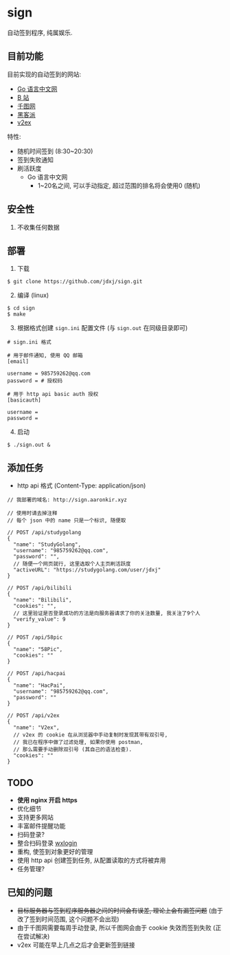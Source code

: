 # sign

自动签到程序, 纯属娱乐.

## 目前功能

目前实现的自动签到的网站:

- [Go 语言中文网](https://studygolang.com/)
- [B 站](https://www.bilibili.com/)
- [千图网](https://www.58pic.com/)
- [黑客派](https://hacpai.com/)
- [v2ex](https://v2ex.com/)

特性:

- 随机时间签到 (8:30~20:30)
- 签到失败通知
- 刷活跃度
    - Go 语言中文网
        - 1~20名之间, 可以手动指定, 超过范围的排名将会使用0 (随机)

## 安全性

1. 不收集任何数据

## 部署

1. 下载

```
$ git clone https://github.com/jdxj/sign.git
```

2. 编译 (linux)

```
$ cd sign
$ make
```

3. 根据格式创建 `sign.ini` 配置文件 (与 `sign.out` 在同级目录即可)

```
# sign.ini 格式

# 用于邮件通知, 使用 QQ 邮箱
[email]

username = 985759262@qq.com
password = # 授权码

# 用于 http api basic auth 授权
[basicauth]

username =
password =
```

4. 启动

```
$ ./sign.out &
```

## 添加任务

- http api 格式 (Content-Type: application/json)

```
// 我部署的域名: http://sign.aaronkir.xyz

// 使用时请去掉注释
// 每个 json 中的 name 只是一个标识, 随便取

// POST /api/studygolang
{
  "name": "StudyGolang",
  "username": "985759262@qq.com",
  "password": "",
  // 随便一个网页就行, 这里选取个人主页刷活跃度
  "activeURL": "https://studygolang.com/user/jdxj"
}

// POST /api/bilibili
{
  "name": "Bilibili",
  "cookies": "",
  // 这里验证是否登录成功的方法是向服务器请求了你的关注数量, 我关注了9个人
  "verify_value": 9
}

// POST /api/58pic
{
  "name": "58Pic",
  "cookies": ""
}

// POST /api/hacpai
{
  "name": "HacPai",
  "username": "985759262@qq.com",
  "password": ""
}

// POST /api/v2ex
{
  "name": "V2ex",
  // v2ex 的 cookie 在从浏览器中手动复制时发现其带有双引号,
  // 我已在程序中做了过滤处理, 如果你使用 postman,
  // 那么需要手动删除双引号 (其自己的语法检查).
  "cookies": ""
}
```

## TODO

- **使用 nginx 开启 https**
- 优化细节
- 支持更多网站
- 丰富邮件提醒功能
- 扫码登录?
- 整合扫码登录 [wxlogin](https://github.com/jdxj/wxlogin)
- 重构, 使签到对象更好的管理
- 使用 http api 创建签到任务, 从配置读取的方式将被弃用
- 任务管理?

## 已知的问题

- ~~目标服务器与签到程序服务器之间的时间会有误差, 理论上会有漏签问题~~ (由于改了签到时间范围, 这个问题不会出现)
- 由于千图网需要每周手动登录, 所以千图网会由于 cookie 失效而签到失败 (正在尝试解决)
- v2ex 可能在早上几点之后才会更新签到链接
